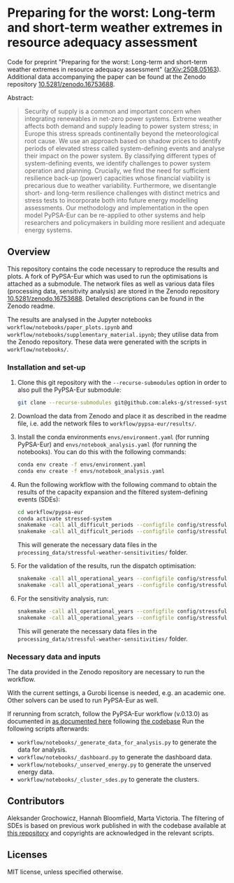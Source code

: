 # Preparing for the worst: Long-term and short-term weather extremes in resource adequacy assessment

Code for preprint "Preparing for the worst: Long-term and short-term weather extremes in resource adequacy assessment" ([arXiv:2508.05163](https://arxiv.org/abs/2508.05163)). Additional data accompanying the paper can be found at the Zenodo repository [10.5281/zenodo.16753688](https://doi.org/10.5281/zenodo.16753688).

Abstract:
> Security of supply is a common and important concern when integrating renewables in net-zero power systems.
Extreme weather affects both demand and supply leading to power system stress; in Europe this stress spreads continentally beyond the meteorological root cause.
We use an approach based on shadow prices to identify periods of elevated stress called system-defining events and analyse their impact on the power system.
By classifying different types of system-defining events, we identify challenges to power system operation and planning.
Crucially, we find the need for sufficient resilience back-up (power) capacities whose financial viability is precarious due to weather variability.
Furthermore, we disentangle short- and long-term resilience challenges with distinct metrics and stress tests to incorporate both into future energy modelling assessments.
Our methodology and implementation in the open model PyPSA-Eur can be re-applied to other systems and help researchers and policymakers in building more resilient and adequate energy systems.

## Overview

This repository contains the code necessary to reproduce the results and plots. A fork of PyPSA-Eur which was used to run the optimisations is attached as a submodule. The network files as well as various data files (processing data, sensitivity analysis) are stored in the Zenodo repository [10.5281/zenodo.16753688](https://doi.org/10.5281/zenodo.16753688). Detailed descriptions can be found in the Zenodo readme.

The results are analysed in the Jupyter notebooks `workflow/notebooks/paper_plots.ipynb` and `workflow/notebooks/supplementary_material.ipynb`; they utilise data from the Zenodo repository. These data were generated with the scripts in `workflow/notebooks/`.


### Installation and set-up

1. Clone this git repository with the `--recurse-submodules` option in order to also pull the PyPSA-Eur submodule:
   ```bash
   git clone --recurse-submodules git@github.com:aleks-g/stressed-system.git```

2. Download the data from Zenodo and place it as described in the readme file, i.e. add the network files to `workflow/pypsa-eur/results/`.

3. Install the conda environments `envs/environment.yaml` (for running PyPSA-Eur) and `envs/notebook_analysis.yaml` (for running the notebooks). You can do this with the following commands:
   ```bash
   conda env create -f envs/environment.yaml
   conda env create -f envs/notebook_analysis.yaml
   ```

4. Run the following workflow with the following command to obtain the results of the capacity expansion and the filtered system-defining events (SDEs):
    ```bash
    cd workflow/pypsa-eur
    conda activate stressed-system
    snakemake -call all_difficult_periods --configfile config/stressful-weather.yaml -n #dry-run
    snakemake -call all_difficult_periods --configfile config/stressful-weather.yaml
    ```
    
    This will generate the necessary data files in the `processing_data/stressful-weather-sensitivities/` folder.

5. For the validation of the results, run the dispatch optimisation:
    ```bash
    snakemake -call all_operational_years --configfile config/stressful-weather.yaml -n #dry-run
    snakemake -call all_operational_years --configfile config/stressful-weather.yaml
    ```

6. For the sensitivity analysis, run:
    ```bash
    snakemake -call all_operational_years --configfile config/stressful-weather-sensitivities.yaml -n #dry-run
    snakemake -call all_operational_years --configfile config/stressful-weather-sensitivities.yaml
    ```
    This will generate the necessary data files in the `processing_data/stressful-weather-sensitivities/` folder.

### Necessary data and inputs

The data provided in the Zenodo repository are necessary to run the workflow.

With the current settings, a Gurobi license is needed, e.g. an academic one. Other solvers can be used to run PyPSA-Eur as well.

If rerunning from scratch, follow the PyPSA-Eur workflow (v.0.13.0) as documented in [as documented here](https://pypsa-eur.readthedocs.io/en/latest/) following [the codebase](https://github.com/PyPSA/pypsa-eur) Run the following scripts afterwards:
- `workflow/notebooks/_generate_data_for_analysis.py` to generate the data for analysis.
- `workflow/notebooks/_dashboard.py` to generate the dashboard data.
- `workflow/notebooks/_unserved_energy.py` to generate the unserved energy data.
- `workflow/notebooks/_cluster_sdes.py` to generate the clusters.

## Contributors

Aleksander Grochowicz, Hannah Bloomfield, Marta Victoria. The filtering of SDEs is based on previous work published in []() with the codebase available at [this repository](https://github.com/koen-vg/stressful-weather/tree/v0) and copyrights are acknowledged in the relevant scripts.

## Licenses
MIT license, unless specified otherwise.
